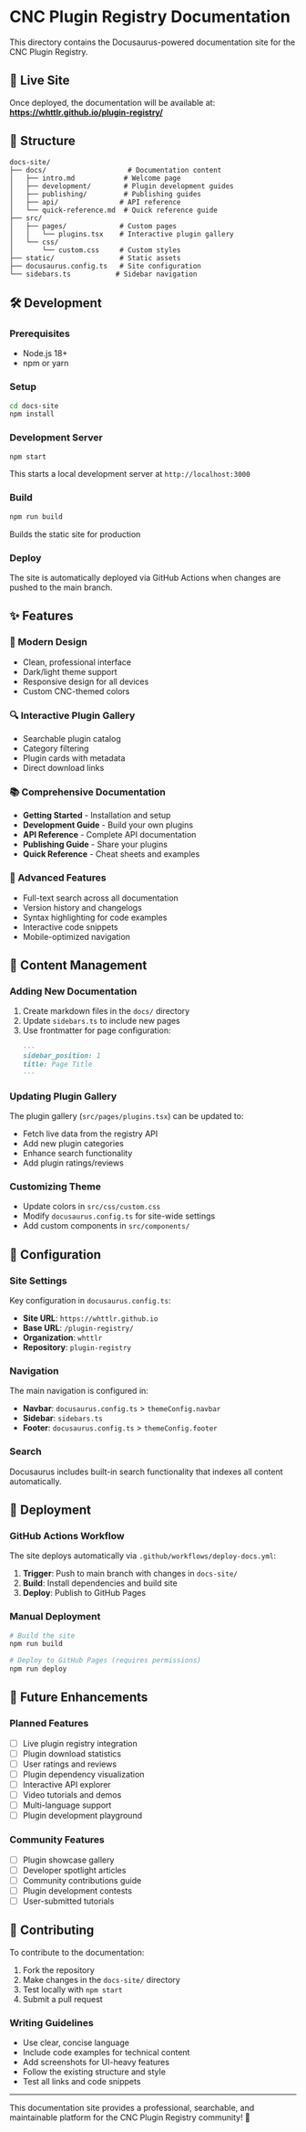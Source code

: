 # CNC Plugin Registry Documentation

This directory contains the Docusaurus-powered documentation site for the CNC Plugin Registry.

## 🚀 Live Site

Once deployed, the documentation will be available at:
**https://whttlr.github.io/plugin-registry/**

## 📁 Structure

```
docs-site/
├── docs/                    # Documentation content
│   ├── intro.md            # Welcome page
│   ├── development/        # Plugin development guides
│   ├── publishing/         # Publishing guides
│   ├── api/               # API reference
│   └── quick-reference.md  # Quick reference guide
├── src/
│   ├── pages/             # Custom pages
│   │   └── plugins.tsx    # Interactive plugin gallery
│   └── css/
│       └── custom.css     # Custom styles
├── static/                # Static assets
├── docusaurus.config.ts   # Site configuration
└── sidebars.ts           # Sidebar navigation
```

## 🛠 Development

### Prerequisites
- Node.js 18+
- npm or yarn

### Setup
```bash
cd docs-site
npm install
```

### Development Server
```bash
npm start
```
This starts a local development server at `http://localhost:3000`

### Build
```bash
npm run build
```
Builds the static site for production

### Deploy
The site is automatically deployed via GitHub Actions when changes are pushed to the main branch.

## ✨ Features

### 🎨 Modern Design
- Clean, professional interface
- Dark/light theme support
- Responsive design for all devices
- Custom CNC-themed colors

### 🔍 Interactive Plugin Gallery
- Searchable plugin catalog
- Category filtering
- Plugin cards with metadata
- Direct download links

### 📚 Comprehensive Documentation
- **Getting Started** - Installation and setup
- **Development Guide** - Build your own plugins
- **API Reference** - Complete API documentation
- **Publishing Guide** - Share your plugins
- **Quick Reference** - Cheat sheets and examples

### 🚀 Advanced Features
- Full-text search across all documentation
- Version history and changelogs
- Syntax highlighting for code examples
- Interactive code snippets
- Mobile-optimized navigation

## 📝 Content Management

### Adding New Documentation
1. Create markdown files in the `docs/` directory
2. Update `sidebars.ts` to include new pages
3. Use frontmatter for page configuration:
   ```markdown
   ---
   sidebar_position: 1
   title: Page Title
   ---
   ```

### Updating Plugin Gallery
The plugin gallery (`src/pages/plugins.tsx`) can be updated to:
- Fetch live data from the registry API
- Add new plugin categories
- Enhance search functionality
- Add plugin ratings/reviews

### Customizing Theme
- Update colors in `src/css/custom.css`
- Modify `docusaurus.config.ts` for site-wide settings
- Add custom components in `src/components/`

## 🔧 Configuration

### Site Settings
Key configuration in `docusaurus.config.ts`:
- **Site URL**: `https://whttlr.github.io`
- **Base URL**: `/plugin-registry/`
- **Organization**: `whttlr`
- **Repository**: `plugin-registry`

### Navigation
The main navigation is configured in:
- **Navbar**: `docusaurus.config.ts` > `themeConfig.navbar`
- **Sidebar**: `sidebars.ts`
- **Footer**: `docusaurus.config.ts` > `themeConfig.footer`

### Search
Docusaurus includes built-in search functionality that indexes all content automatically.

## 🚀 Deployment

### GitHub Actions Workflow
The site deploys automatically via `.github/workflows/deploy-docs.yml`:

1. **Trigger**: Push to main branch with changes in `docs-site/`
2. **Build**: Install dependencies and build site
3. **Deploy**: Publish to GitHub Pages

### Manual Deployment
```bash
# Build the site
npm run build

# Deploy to GitHub Pages (requires permissions)
npm run deploy
```

## 🎯 Future Enhancements

### Planned Features
- [ ] Live plugin registry integration
- [ ] Plugin download statistics
- [ ] User ratings and reviews
- [ ] Plugin dependency visualization
- [ ] Interactive API explorer
- [ ] Video tutorials and demos
- [ ] Multi-language support
- [ ] Plugin development playground

### Community Features
- [ ] Plugin showcase gallery
- [ ] Developer spotlight articles
- [ ] Community contributions guide
- [ ] Plugin development contests
- [ ] User-submitted tutorials

## 🤝 Contributing

To contribute to the documentation:

1. Fork the repository
2. Make changes in the `docs-site/` directory
3. Test locally with `npm start`
4. Submit a pull request

### Writing Guidelines
- Use clear, concise language
- Include code examples for technical content
- Add screenshots for UI-heavy features
- Follow the existing structure and style
- Test all links and code snippets

---

This documentation site provides a professional, searchable, and maintainable platform for the CNC Plugin Registry community! 🎉

